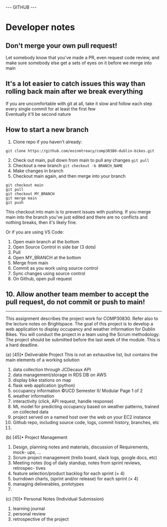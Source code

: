 --- GITHUB ---
# Developer notes
## Don't merge your own pull request!
Let somebody know that you've made a PR, even request code review, and make sure somebody else get a sets of eyes on it before we merge into main
## It's a lot easier to catch issues this way than rolling back main after we break everything
If you are uncomfortable with git at all, take it slow and follow each step every single commit for at least the first few <br>
Eventually it'll be second nature
## How to start a new branch
1. Clone repo if you haven't already:
```
git clone https://github.com/eoinmtreacy/comp30380-dublin-bikes.git
```

2. Check out main, pull down from main to pull any changes
```git pull```
3. Checkout a new branch
```git checkout -b BRANCH_NAME```
4. Make changes in branch
5. Checkout main again, and then merge into your branch

```
git checkout main
git pull
git checkout MY_BRANCH
git merge main
git push
```

This checkout into main is to prevent issues with pushing. If you merge main into the branch you've just edited and there are no conflicts and nothing breaks, then it's likely fine.

Or if you are using VS Code: 
1. Open main branch at the bottom 
2. Open Source Control in side bar (3 dots) 
3. Pull 
5. Open MY_BRANCH at the bottom
6. Merge from main 
7. Commit as you work using source control 
8. Sync changes using source control
9. On Github, open pull request
## 10. Allow another team member to accept the pull request, do not commit or push to main!

---------------

This assignment describes the project work for COMP30830. Refer also to the lecture
notes on Brightspace.
The goal of this project is to develop a web application to display occupancy and weather
information for Dublin Bikes.
You will conduct the project in a team using the Scrum methodology.
The project should be submitted before the last week of the module. This is a hard
deadline.

(a) [45]• Deliverable Project This is not an exhaustive list, but contains the main elements
of a working solution
1. data collection through JCDecaux API
2. data management/storage in RDS DB on AWS
3. display bike stations on map
4. flask web application (python)
5. occupancy information
©UCD Semester II/ Modular Page 1 of 2
6. weather information
7. interactivity (click, API request, handle response)
8. ML model for predicting occupancy based on weather patterns, trained on
collected data
9. project served on a named host over the web on your EC2 instance
10. Github repo, including source code, logs, commit history, branches, etc
11. 
(b) [45]• Project Management
1. Design, planning notes and materials, discussion of Requirements, mock-
ups, ...
2. Scrum project management (trello board, slack logs, google docs, etc)
3. Meeting notes (log of daily standup, notes from sprint reviews, retrospec-
tives
4. feature selection/product backlog for each sprint (× 4)
5. burndown charts, (sprint and/or release) for each sprint (× 4)
6. managing deliverables, prototypes
7. 
(c) [10]• Personal Notes (Individual Submission)
1. learning journal
2. personal review
3. retrospective of the project
